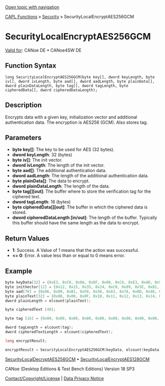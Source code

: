 [Open topic with navigation](../../../../../CANoeDEFamily.htm#Topics/CAPLFunctions/Security/Functions/CAPLfunctionSecurityLocalEncryptAES256GCM.md)

[CAPL Functions](../../CAPLfunctions.md) » [Security](../CAPLFunctionsSecurityOverview.md) » SecurityLocalEncryptAES256GCM

# SecurityLocalEncryptAES256GCM

[Valid for](../../../Shared/FeatureAvailability.md): CANoe DE • CANoe4SW DE

## Function Syntax

```
long SecurityLocalEncryptAES256GCM(byte key[], dword keyLength, byte iv[], dword ivLength, byte aad[], dword aadLength, byte plainData[], dword plainDataLength, byte tag[], dword tagLength, byte cipheredData[], dword cipheredDataLength);
```

## Description

Encrypts data with a given key, initialization vector and additional authentication data. The encryption is AES256 (GCM). Also stores tag.

## Parameters

- **byte key[]**: The key to be used for AES (32 bytes).
- **dword keyLength**: 32 (bytes)
- **byte iv[]**: The init vector.
- **dword ivLength**: The length of the init vector.
- **byte aad[]**: The additional authentication data.
- **dword aadLength**: The length of the additional authentication data.
- **byte plainData[]**: The data to encrypt.
- **dword plainDataLength**: The length of the data.
- **byte tag[][out]**: The buffer where to store the verification tag for the ciphered text.
- **dword tagLength**: 16 (bytes)
- **byte cipheredData[][out]**: The buffer in which the ciphered data is stored.
- **dword cipheredDataLength [in/out]**: The length of the buffer. Typically this buffer should have the same length as the data to encrypt.

## Return Values

- **1**: Success. A Value of 1 means that the action was successful.
- **\<= 0**: Error. A value less than or equal to 0 means error.

## Example

```c
byte keyData[32] = {0xE3, 0xC0, 0x8A, 0x8F, 0x06, 0xC6, 0xE3, 0xAD, 0x95, 0xA7, 0x05, 0x57, 0xB2, 0x3F, 0x75, 0x48, 0x3C, 0xE3, 0x30, 0x21, 0xA9, 0xC7, 0x2B, 0x70, 0x25, 0x66, 0x62, 0x04, 0xC6, 0x9C, 0x0B, 0x72};
byte initVector[12] = {0x12, 0x15, 0x35, 0x24, 0xC0, 0x89, 0x5E, 0x81, 0xB2, 0xC2, 0x84, 0x65};
byte aad[70] = {0xD6, 0x09, 0xB1, 0xF0, 0x56, 0x63, 0x7A, 0x0D, 0x46, 0xDF, 0x99, 0x8D, 0x88, 0xE5, 0x22, 0x2A, 0xB2, 0xC2, 0x84, 0x65, 0x12, 0x15, 0x35, 0x24, 0xC0, 0x89, 0x5E, 0x81, 0x08, 0x00, 0x0F, 0x10, 0x11, 0x12, 0x13, 0x14, 0x15, 0x16, 0x17, 0x18, 0x19, 0x1A, 0x1B, 0x1C, 0x1D, 0x1E, 0x1F, 0x20, 0x21, 0x22, 0x23, 0x24, 0x25, 0x26, 0x27, 0x28, 0x29, 0x2A, 0x2B, 0x2C, 0x2D, 0x2E, 0x2F, 0x30, 0x31, 0x32, 0x33, 0x34, 0x00, 0x01 };
byte plainText[32] = {0x08, 0x00, 0x0F, 0x10, 0x11, 0x12, 0x13, 0x14, 0x15, 0x16, 0x17, 0x18, 0x19, 0x1A, 0x1B, 0x1C, 0x1D, 0x1E, 0x1F, 0x20, 0x21, 0x22, 0x23, 0x24, 0x25, 0x26, 0x27, 0x28, 0x29, 0x2A, 0x2B, 0x2C};
dword plainLength = elcount(plainText);

byte cipheredText [48];

byte tag [16] = {0x00, 0x00, 0x00, 0x00, 0x00, 0x00, 0x00, 0x00, 0x00, 0x00, 0x00, 0x00, 0x00, 0x00, 0x00, 0x00};

dword tagLength = elcount(tag);
dword cipheredTextLength = elcount(cipheredText);

long encryptResult;

encryptResult = SecurityLocalEncryptAES256GCM(keyData, elcount(keyData), initVector, elcount(initVector), aad, elcount(aad), plainText, plainLength, tag, tagLength, cipheredText, cipheredTextLength);
```

[SecurityLocalDecryptAES256GCM](CAPLfunctionSecurityLocalDecryptAES256GCM.md) • [SecurityLocalEncryptAES128GCM](CAPLfunctionSecurityLocalEncryptAES128GCM.md)

CANoe (Desktop Editions & Test Bench Editions) Version 18 SP3

[Contact/Copyright/License](../../../Shared/ContactCopyrightLicense.md) | [Data Privacy Notice](https://www.vector.com/int/en/company/get-info/privacy-policy/)
